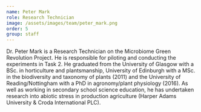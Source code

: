 ```yaml
---
name: Peter Mark
role: Research Technician
image: /assets/images/team/peter_mark.png
order: 5
group: staff
---
```


Dr. Peter Mark is a Research Technician on the  Microbiome Green Revolution Project. He is responsible for piloting and conducting the experiments in Task 2. He graduated from the University of Glasgow with a BSc. in horticulture and plantsmanship, University of Edinburgh with a MSc. in the biodiversity and taxonomy of plants (2011) and the University of Reading/Nottingham with a PhD in agronomy/plant physiology (2016). As well as working in secondary school science education, he has undertaken research into abiotic stress in production agriculture (Harper Adams University & Croda International PLC).    